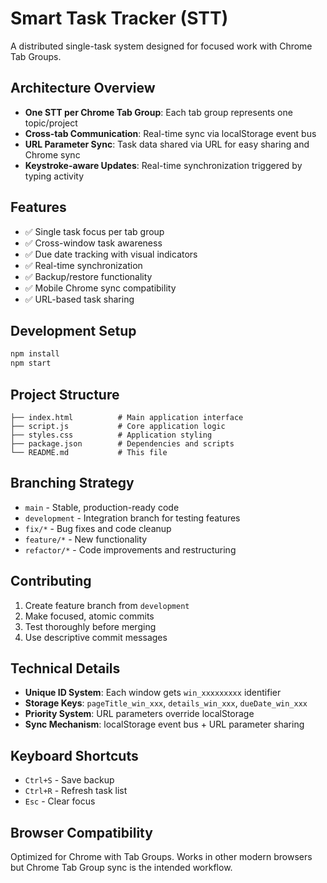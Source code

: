 # Smart Task Tracker (STT)

A distributed single-task system designed for focused work with Chrome Tab Groups.

## Architecture Overview

- **One STT per Chrome Tab Group**: Each tab group represents one topic/project
- **Cross-tab Communication**: Real-time sync via localStorage event bus
- **URL Parameter Sync**: Task data shared via URL for easy sharing and Chrome sync
- **Keystroke-aware Updates**: Real-time synchronization triggered by typing activity

## Features

- ✅ Single task focus per tab group
- ✅ Cross-window task awareness
- ✅ Due date tracking with visual indicators
- ✅ Real-time synchronization
- ✅ Backup/restore functionality
- ✅ Mobile Chrome sync compatibility
- ✅ URL-based task sharing

## Development Setup

```bash
npm install
npm start
```

## Project Structure

```
├── index.html          # Main application interface
├── script.js           # Core application logic
├── styles.css          # Application styling
├── package.json        # Dependencies and scripts
└── README.md           # This file
```

## Branching Strategy

- `main` - Stable, production-ready code
- `development` - Integration branch for testing features
- `fix/*` - Bug fixes and code cleanup
- `feature/*` - New functionality
- `refactor/*` - Code improvements and restructuring

## Contributing

1. Create feature branch from `development`
2. Make focused, atomic commits
3. Test thoroughly before merging
4. Use descriptive commit messages

## Technical Details

- **Unique ID System**: Each window gets `win_xxxxxxxxx` identifier
- **Storage Keys**: `pageTitle_win_xxx`, `details_win_xxx`, `dueDate_win_xxx`
- **Priority System**: URL parameters override localStorage
- **Sync Mechanism**: localStorage event bus + URL parameter sharing

## Keyboard Shortcuts

- `Ctrl+S` - Save backup
- `Ctrl+R` - Refresh task list  
- `Esc` - Clear focus

## Browser Compatibility

Optimized for Chrome with Tab Groups. Works in other modern browsers but Chrome Tab Group sync is the intended workflow.